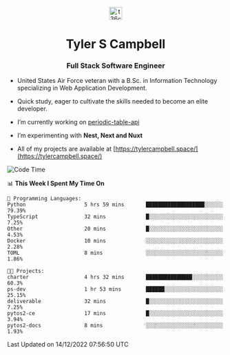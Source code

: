 <p align="center">
<a href="https://www.linkedin.com/in/t36campbell" target="blank"><img align="center" src="https://ik.imagekit.io/t36campbell/Portfolio/linkedin.png.original_m8bbGgPh6.png" alt="t36campbell" height="30" width="30" /></a>
</p>
<h1 align="center">Tyler S Campbell</h1>
<h3 align="center">Full Stack Software Engineer</h3>

* United States Air Force veteran with a B.Sc. in Information Technology specializing in Web Application Development. 

* Quick study, eager to cultivate the skills needed to become an elite developer.

* I’m currently working on [periodic-table-api](https://github.com/t36campbell/periodic-table-api)

* I’m experimenting with **Nest, Next and Nuxt**

* All of my projects are available at [https://tylercampbell.space/](https://tylercampbell.space/)

<!--START_SECTION:waka-->
![Code Time](http://img.shields.io/badge/Code%20Time-2%2C045%20hrs%201%20min-blue)

📊 **This Week I Spent My Time On** 

```text
💬 Programming Languages: 
Python                   5 hrs 59 mins       ███████████████████░░░░░░   79.39% 
TypeScript               32 mins             █░░░░░░░░░░░░░░░░░░░░░░░░   7.25% 
Other                    20 mins             █░░░░░░░░░░░░░░░░░░░░░░░░   4.53% 
Docker                   10 mins             ░░░░░░░░░░░░░░░░░░░░░░░░░   2.28% 
TOML                     8 mins              ░░░░░░░░░░░░░░░░░░░░░░░░░   1.86%

🐱‍💻 Projects: 
charter                  4 hrs 32 mins       ███████████████░░░░░░░░░░   60.3% 
ps-dev                   1 hr 53 mins        ██████░░░░░░░░░░░░░░░░░░░   25.15% 
deliverable              32 mins             █░░░░░░░░░░░░░░░░░░░░░░░░   7.25% 
pytos2-ce                17 mins             █░░░░░░░░░░░░░░░░░░░░░░░░   3.94% 
pytos2-docs              8 mins              ░░░░░░░░░░░░░░░░░░░░░░░░░   1.93%

```


 Last Updated on 14/12/2022 07:56:50 UTC
<!--END_SECTION:waka-->
